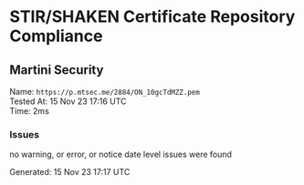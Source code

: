 # STIR/SHAKEN Certificate Repository Compliance

## Martini Security

Name: `https://p.mtsec.me/2884/ON_10gcTdMZZ.pem`\
Tested At: 15 Nov 23 17:16 UTC\
Time: 2ms

### Issues

no warning, or error, or notice date level issues were found

Generated: 15 Nov 23 17:17 UTC